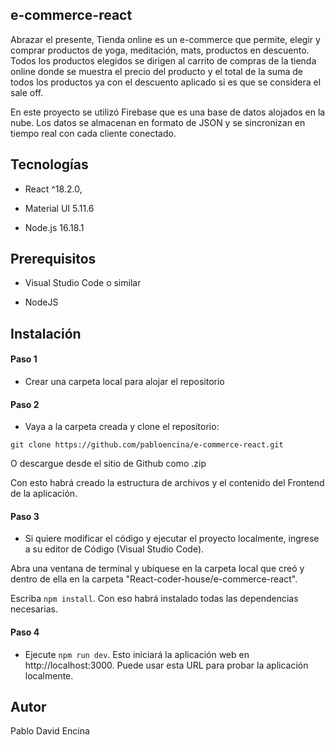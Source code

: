 ## e-commerce-react

Abrazar el presente, Tienda online es un e-commerce que permite, elegir y comprar productos de yoga, meditación, mats, productos en descuento. Todos los productos elegidos se dirigen al carrito de compras de la tienda online donde se muestra el precio del producto y el total de la suma de todos los productos ya con el descuento aplicado si es que se considera el sale off.

En este proyecto se utilizó Firebase que es una base de datos alojados en la nube. Los datos se almacenan en formato de JSON y se sincronizan en tiempo real con cada cliente conectado.

## Tecnologías

- React ^18.2.0,

- Material UI 5.11.6

- Node.js 16.18.1

## Prerequisitos

- Visual Studio Code o similar

- NodeJS

## Instalación

#### Paso 1

- Crear una carpeta local para alojar el repositorio

#### Paso 2

- Vaya a la carpeta creada y clone el repositorio:

`git clone https://github.com/pabloencina/e-commerce-react.git`

O descargue desde el sitio de Github como .zip

Con esto habrá creado la estructura de archivos y el contenido del Frontend de la aplicación.

#### Paso 3

- Si quiere modificar el código y ejecutar el proyecto localmente, ingrese a su editor de Código (Visual Studio Code).

Abra una ventana de terminal y ubíquese en la carpeta local que creó y dentro de ella en la carpeta "React-coder-house/e-commerce-react".

Escriba `npm install`. Con eso habrá instalado todas las dependencias necesarias.

#### Paso 4

- Ejecute `npm run dev`. Esto iniciará la aplicación web en http://localhost:3000. Puede usar esta URL para probar la aplicación localmente.

## Autor

Pablo David Encina
